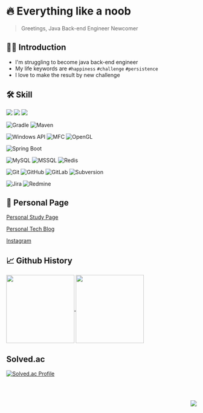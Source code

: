 # 🔥 Everything like a noob

> Greetings, Java Back-end Engineer Newcomer

## 🙇🏻 Introduction

- I'm struggling to become java back-end engineer
- My life keywords are `#happiness` `#challenge` `#persistence`
- I love to make the result by new challenge

## 🛠️ Skill

<img src="https://img.shields.io/badge/-Java-007396?style=flat&logo=java&logoColor=white" /> <t>
<img src="https://img.shields.io/badge/-C++-00599C?style=flat&logo=cplusplus&logoColor=white" /> <t>
<img src="https://img.shields.io/badge/-CSharp-239120?style=flat&logo=csharp&logoColor=white" /> <t>

![Gradle](https://img.shields.io/badge/-Gradle-02303A?logo=gradle&logoColor=white)
![Maven](https://img.shields.io/badge/-Apache%20Maven-C71A36?logo=apachemaven&logoColor=white)

![Windows API](https://img.shields.io/badge/-WinAPI-258FFA?logo=microsoft&logoColor=white)
![MFC](https://img.shields.io/badge/-MFC-0078D6?logo=windows&logoColor=white)
![OpenGL](https://img.shields.io/badge/-OpenGL-5586A4?logo=opengl&logoColor=white)

![Spring Boot](https://img.shields.io/badge/-Spring%20Boot-6DB33F?logo=spring%20boot&logoColor=white)

![MySQL](https://img.shields.io/badge/-MySQL-4479A1?logo=mysql&logoColor=white)
![MSSQL](https://img.shields.io/badge/-MSSQL-CC2927?logo=microsoftsqlserver&logoColor=white)
![Redis](https://img.shields.io/badge/Redis-%23DD0031.svg?logo=redis&logoColor=white)

![Git](https://img.shields.io/badge/-Git-F05032?logo=git&logoColor=white)
![GitHub](https://img.shields.io/badge/-GitHub-181717?logo=github&logoColor=white)
![GitLab](https://img.shields.io/badge/-GitLab-FC6D26?logo=gitlab&logoColor=white)
![Subversion](https://img.shields.io/badge/-Subversion-809CC9?logo=subversion&logoColor=white)

![Jira](https://img.shields.io/badge/-Jira-0052CC?logo=jira&logoColor=white)
![Redmine](https://img.shields.io/badge/-Redmine-B32024?logo=redmine&logoColor=white)

## 📜 Personal Page

[Personal Study Page](https://redgem92.notion.site/Personal-Study-Page-29709b4c54a849a59660b0b41868e95b)

[Personal Tech Blog](https://velog.io/@redgem92)

[Instagram](https://www.instagram.com/jisus.choi)

## 📈 Github History

<a href="https://github.com/pray92">
  <img align="center" style="height:180px" src="https://github-readme-stats.vercel.app/api?username=pray92&show_icons=true&theme=transparent&hide_border=true" />
</a>
<a href="https://github.com/pray92"> 
   <img align="center" style="height:180px" src="https://github-readme-stats.vercel.app/api/top-langs/?username=pray92&layout=compact&theme=transparent&hide_border=true" />
</a> 

## Solved.ac

[![Solved.ac Profile](http://mazassumnida.wtf/api/v2/generate_badge?boj=redgem92)](https://solved.ac/profile/redgem92)

<br><br>

<img align="right" src="https://hits.seeyoufarm.com/api/count/incr/badge.svg?url=https%3A%2F%2Fgithub.com%2Fpray92&count_bg=%239DAFFE&title_bg=%23555555&icon=&icon_color=%23E7E7E7&title=hits&edge_flat=false)](https://hits.seeyoufarm.com" />
